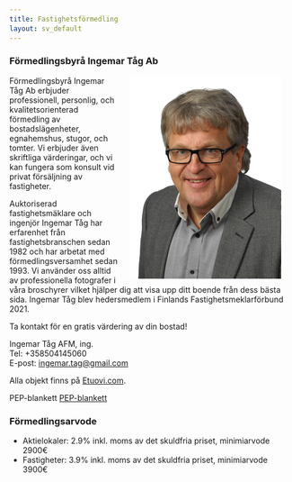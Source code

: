 ```yaml
---
title: Fastighetsförmedling
layout: sv_default
---
```

### Förmedlingsbyrå Ingemar Tåg Ab

<img src="/assets/pictures/ingemartag.jpg" align="right" hspace="20">Förmedlingsbyrå Ingemar Tåg Ab erbjuder professionell, personlig, och kvalitetsorienterad förmedling av bostadslägenheter, egnahemshus, stugor, och tomter. Vi erbjuder även skriftliga värderingar, och vi kan fungera som konsult vid privat försäljning av fastigheter.

Auktoriserad fastighetsmäklare och ingenjör Ingemar Tåg har erfarenhet från fastighetsbranschen sedan 1982 och har arbetat med förmedlingsversamhet sedan 1993. Vi använder oss alltid av professionella fotografer i våra broschyrer vilket hjälper dig att visa upp ditt boende från dess bästa sida. Ingemar Tåg blev hedersmedlem i Finlands Fastighetsmeklarförbund 2021.

Ta kontakt för en gratis värdering av din bostad!

Ingemar Tåg AFM, ing.<br>
Tel: +358504145060<br>
E-post: ingemar.tag@gmail.com<br>

Alla objekt finns på [Etuovi.com](https://www.etuovi.com/yritys/746/formedlingsbyra-valitystoimisto-ingemar-tag-ab-oy).

PEP-blankett
[PEP-blankett](/assets/pdfs/pep_lomake.pdf) 

### Förmedlingsarvode
* Aktielokaler: 2.9% inkl. moms av det skuldfria priset, minimiarvode 2900€
* Fastigheter: 3.9% inkl. moms av det skuldfria priset, minimiarvode 3900€